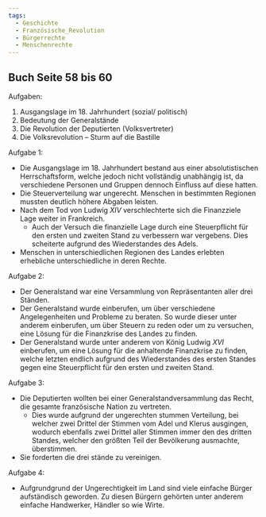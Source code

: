 ```yaml
---
tags:
  - Geschichte
  - Französische_Revolution
  - Bürgerrechte
  - Menschenrechte
---
```

## Buch Seite 58 bis 60

Aufgaben:
1. Ausgangslage im 18. Jahrhundert (sozial/ politisch)   
2. Bedeutung der Generalstände   
3. Die Revolution der Deputierten (Volksvertreter)  
4. Die Volksrevolution – Sturm auf die Bastille

Aufgabe 1:
- Die Ausgangslage im 18. Jahrhundert bestand aus einer absolutistischen Herrschaftsform, welche jedoch nicht vollständig unabhängig ist, da verschiedene Personen und Gruppen dennoch Einfluss auf diese hatten.
- Die Steuerverteilung war ungerecht. Menschen in bestimmten Regionen mussten deutlich höhere Abgaben leisten.
- Nach dem Tod von Ludwig $XIV$ verschlechterte sich die Finanzziele Lage weiter in Frankreich.
	- Auch der Versuch die finanzielle Lage durch eine Steuerpflicht für den ersten und zweiten Stand zu verbessern war vergebens. Dies scheiterte aufgrund des Wiederstandes des Adels.
- Menschen in unterschiedlichen Regionen des Landes erlebten erhebliche unterschiedliche in deren Rechte.


Aufgabe 2:
- Der Generalstand war eine Versammlung von Repräsentanten aller drei Ständen.
- Der Generalstand wurde einberufen, um über verschiedene Angelegenheiten und Probleme zu beraten. So wurde dieser unter anderem einberufen, um über Steuern zu reden oder um zu versuchen, eine Lösung für die Finanzkrise des Landes zu finden.
- Der Generalstand wurde unter anderem von König Ludwig $XVI$ einberufen, um eine Lösung für die anhaltende Finanzkrise zu finden, welche letzten endlich aufgrund des Wiederstandes des ersten Standes gegen eine Steuerpflicht für den ersten und zweiten Stand.


Aufgabe 3:
-  Die Deputierten wollten bei einer Generalstandversammlung das Recht, die gesamte französische Nation zu vertreten.
	- Dies wurde aufgrund der ungerechten stummen Verteilung, bei welcher zwei Drittel der Stimmen vom Adel und Klerus ausgingen, wodurch ebenfalls zwei Drittel aller Stimmen immer den des dritten Standes, welcher den größten Teil der Bevölkerung ausmachte, überstimmen.
- Sie forderten die drei stände zu vereinigen.


Aufgabe 4:
- Aufgrundgrund der Ungerechtigkeit im Land sind viele einfache Bürger aufständisch geworden. Zu diesen Bürgern gehörten unter anderem einfache Handwerker, Händler so wie Wirte.
